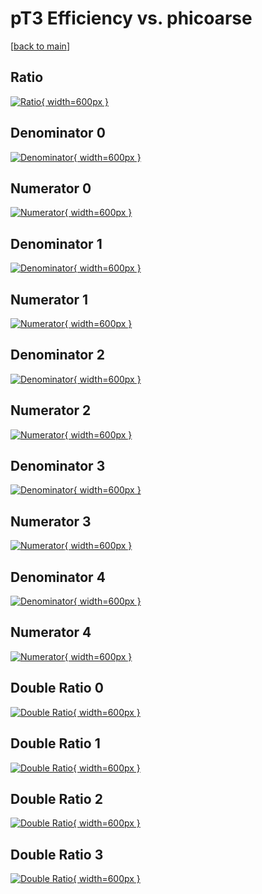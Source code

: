 # pT3 Efficiency vs. phicoarse

[[back to main](./)]



## Ratio

[![Ratio](../mtv/var/pT3_vtr_211_1_eff_phicoarse.png){ width=600px }](../mtv/var/pT3_vtr_211_1_eff_phicoarse.pdf)

## Denominator 0

[![Denominator](../mtv/den/pT3_vtr_211_1_eff_phicoarse_den0.png){ width=600px }](../mtv/den/pT3_vtr_211_1_eff_phicoarse_den0.pdf)

## Numerator 0

[![Numerator](../mtv/num/pT3_vtr_211_1_eff_phicoarse_num0.png){ width=600px }](../mtv/num/pT3_vtr_211_1_eff_phicoarse_num0.pdf)

## Denominator 1

[![Denominator](../mtv/den/pT3_vtr_211_1_eff_phicoarse_den1.png){ width=600px }](../mtv/den/pT3_vtr_211_1_eff_phicoarse_den1.pdf)

## Numerator 1

[![Numerator](../mtv/num/pT3_vtr_211_1_eff_phicoarse_num1.png){ width=600px }](../mtv/num/pT3_vtr_211_1_eff_phicoarse_num1.pdf)

## Denominator 2

[![Denominator](../mtv/den/pT3_vtr_211_1_eff_phicoarse_den2.png){ width=600px }](../mtv/den/pT3_vtr_211_1_eff_phicoarse_den2.pdf)

## Numerator 2

[![Numerator](../mtv/num/pT3_vtr_211_1_eff_phicoarse_num2.png){ width=600px }](../mtv/num/pT3_vtr_211_1_eff_phicoarse_num2.pdf)

## Denominator 3

[![Denominator](../mtv/den/pT3_vtr_211_1_eff_phicoarse_den3.png){ width=600px }](../mtv/den/pT3_vtr_211_1_eff_phicoarse_den3.pdf)

## Numerator 3

[![Numerator](../mtv/num/pT3_vtr_211_1_eff_phicoarse_num3.png){ width=600px }](../mtv/num/pT3_vtr_211_1_eff_phicoarse_num3.pdf)

## Denominator 4

[![Denominator](../mtv/den/pT3_vtr_211_1_eff_phicoarse_den4.png){ width=600px }](../mtv/den/pT3_vtr_211_1_eff_phicoarse_den4.pdf)

## Numerator 4

[![Numerator](../mtv/num/pT3_vtr_211_1_eff_phicoarse_num4.png){ width=600px }](../mtv/num/pT3_vtr_211_1_eff_phicoarse_num4.pdf)

## Double Ratio 0

[![Double Ratio](../mtv/ratio/pT3_vtr_211_1_eff_phicoarse_ratio0.png){ width=600px }](../mtv/ratio/pT3_vtr_211_1_eff_phicoarse_ratio0.pdf)

## Double Ratio 1

[![Double Ratio](../mtv/ratio/pT3_vtr_211_1_eff_phicoarse_ratio1.png){ width=600px }](../mtv/ratio/pT3_vtr_211_1_eff_phicoarse_ratio1.pdf)

## Double Ratio 2

[![Double Ratio](../mtv/ratio/pT3_vtr_211_1_eff_phicoarse_ratio2.png){ width=600px }](../mtv/ratio/pT3_vtr_211_1_eff_phicoarse_ratio2.pdf)

## Double Ratio 3

[![Double Ratio](../mtv/ratio/pT3_vtr_211_1_eff_phicoarse_ratio3.png){ width=600px }](../mtv/ratio/pT3_vtr_211_1_eff_phicoarse_ratio3.pdf)

